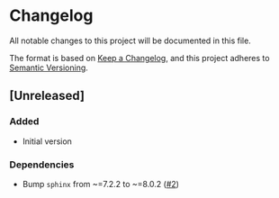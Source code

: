 # Changelog

All notable changes to this project will be documented in this file.

The format is based on [Keep a Changelog](https://keepachangelog.com/en/1.0.0/),
and this project adheres to [Semantic Versioning](https://semver.org/spec/v2.0.0.html).

## [Unreleased]

### Added
- Initial version
### Dependencies
- Bump `sphinx` from ~=7.2.2 to ~=8.0.2 ([#2](https://github.com/Cray-HPE/convert-oas30-schemas/pull/2))
